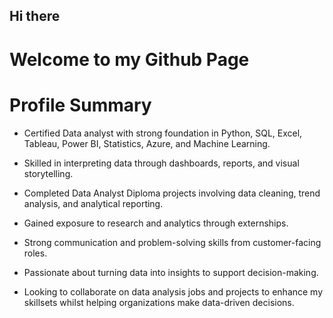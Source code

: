 ## Hi there
# Welcome to my Github Page

# Profile Summary<br/>
* Certified Data analyst with strong foundation in Python, SQL, Excel, Tableau, Power BI, Statistics, Azure, and Machine Learning.

* Skilled in interpreting data through dashboards, reports, and visual storytelling.

* Completed Data Analyst Diploma projects involving data cleaning, trend analysis, and analytical reporting.

* Gained exposure to research and analytics through externships.

* Strong communication and problem-solving skills from customer-facing roles.

* Passionate about turning data into insights to support decision-making.

* Looking to collaborate on data analysis jobs and projects to enhance my skillsets whilst helping organizations make data-driven decisions.
